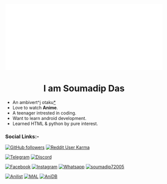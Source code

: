 <p align="center">
  <img src="files/welcome .gif">
</p>

<!--
How to make this gif?
Easiest way:-

I made my name with https://bit.ly/GitPro07
Then i recorded my screen with OBS..
Now copy that file to android/iOS and convert to gif with any video tool. (I used inShot)
-->

<h1 align="center">
<b>I am Soumadip Das</b>
</h1>
 

- An ambivert^j otaku[*](https://en.m.wikipedia.org/wiki/Otaku)
- Love to watch <b>Anime</b>. 
- A teenager intrested in coding.
- Want to learn android development.
- Learned HTML & python by pure interest.





### Social Links:-
<div align="left">

[![GitHub followers](https://img.shields.io/github/followers/soymadip?label=Soymadip&style=social)](https://github.com/soymadip) [![Reddit User Karma](https://aleen42.github.io/badges/src/reddit.svg)](https://www.reddit.com/user/AnonymousYT-)

[![Telegram](https://img.shields.io/badge/Telegram-2CA5E0?style=for-the-badge&logo=telegram&logoColor=white)](https://telegram.me/anonymous7205) [![Discord](https://img.shields.io/badge/Discord-7289DA?style=for-the-badge&logo=discord&logoColor=white)](https://https://discordapp.com/users/4639)

[![Facebook](https://img.shields.io/badge/Facebook-1877F2?style=for-the-badge&logo=facebook&logoColor=white)](https://www.facebook.com/soumadipsd) [![Instagram](https://img.shields.io/badge/Instagram-E4405F?style=for-the-badge&logo=instagram&logoColor=white)](https://instagram.com/soumadipsd) [![Whatsapp](https://img.shields.io/badge/WhatsApp-25D366?style=for-the-badge&logo=whatsapp&logoColor=white)](https://w.me/916291856451) [![soumadip72005](https://img.shields.io/badge/Twitter-1DA1F2?style=for-the-badge&logo=twitter&logoColor=white)](https://twitter.com/soumadip72005)

[![Anilist](https://img.shields.io/badge/%F0%9F%87%A6%20Anilist-IncognitoYT-blueviolet?style=for-the-badge)](https://anilist.co/user/Incognito-YT/) [![MAL](https://img.shields.io/badge/%F0%9F%8C%90%20MAL-Incognito%20YT-Blueviolet?style=for-the-badge)](https://myanimelist.net/profile/IncognitoYT) [![AniDB](https://img.shields.io/badge/%F0%9F%8C%90%20AniDB-In-Blueviolet?style=for-the-badge)](https://anidb.net/user/profile)



